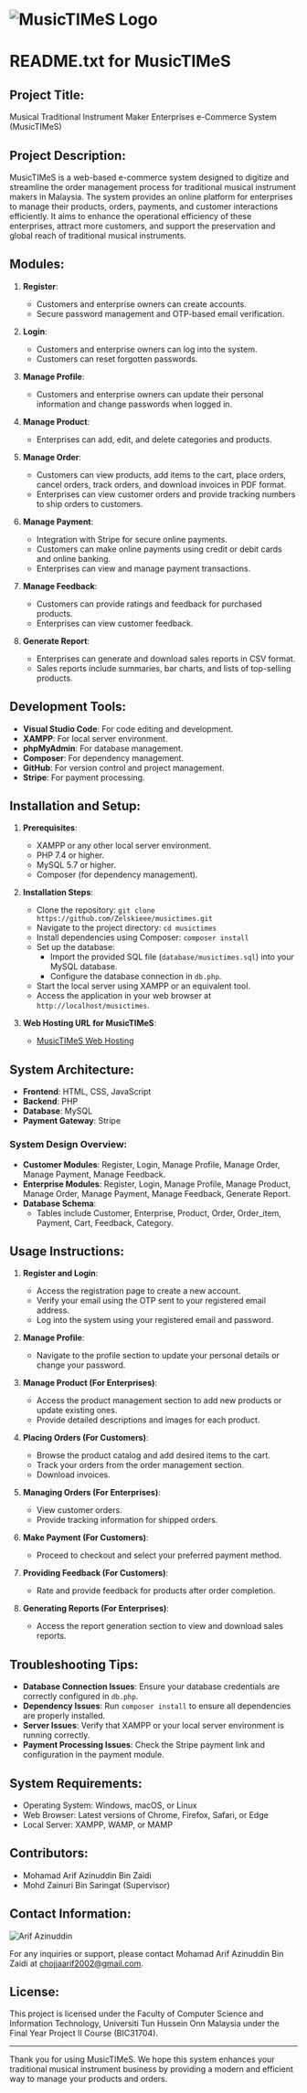 # ![MusicTIMeS Logo](image/logo.png)

# README.txt for MusicTIMeS

## Project Title:
Musical Traditional Instrument Maker Enterprises e-Commerce System (MusicTIMeS)

## Project Description:
MusicTIMeS is a web-based e-commerce system designed to digitize and streamline the order management process for traditional musical instrument makers in Malaysia. The system provides an online platform for enterprises to manage their products, orders, payments, and customer interactions efficiently. It aims to enhance the operational efficiency of these enterprises, attract more customers, and support the preservation and global reach of traditional musical instruments.

## Modules:
1. **Register**:
   - Customers and enterprise owners can create accounts.
   - Secure password management and OTP-based email verification.

2. **Login**:
   - Customers and enterprise owners can log into the system.
   - Customers can reset forgotten passwords.

3. **Manage Profile**:
   - Customers and enterprise owners can update their personal information and change passwords when logged in.

4. **Manage Product**:
   - Enterprises can add, edit, and delete categories and products.

5. **Manage Order**:
   - Customers can view products, add items to the cart, place orders, cancel orders, track orders, and download invoices in PDF format.
   - Enterprises can view customer orders and provide tracking numbers to ship orders to customers.

6. **Manage Payment**:
   - Integration with Stripe for secure online payments.
   - Customers can make online payments using credit or debit cards and online banking.
   - Enterprises can view and manage payment transactions.

7. **Manage Feedback**:
   - Customers can provide ratings and feedback for purchased products.
   - Enterprises can view customer feedback.

8. **Generate Report**:
   - Enterprises can generate and download sales reports in CSV format.
   - Sales reports include summaries, bar charts, and lists of top-selling products.

## Development Tools:
- **Visual Studio Code**: For code editing and development.
- **XAMPP**: For local server environment.
- **phpMyAdmin**: For database management.
- **Composer**: For dependency management.
- **GitHub**: For version control and project management.
- **Stripe**: For payment processing.

## Installation and Setup:
1. **Prerequisites**:
   - XAMPP or any other local server environment.
   - PHP 7.4 or higher.
   - MySQL 5.7 or higher.
   - Composer (for dependency management).

2. **Installation Steps**:
   - Clone the repository: `git clone https://github.com/Zelskieee/musictimes.git`
   - Navigate to the project directory: `cd musictimes`
   - Install dependencies using Composer: `composer install`
   - Set up the database:
     - Import the provided SQL file (`database/musictimes.sql`) into your MySQL database.
     - Configure the database connection in `db.php`.
   - Start the local server using XAMPP or an equivalent tool.
   - Access the application in your web browser at `http://localhost/musictimes`.

3. **Web Hosting URL for MusicTIMeS**:
   - [MusicTIMeS Web Hosting](https://musictimessystem.000webhostapp.com)

## System Architecture:
- **Frontend**: HTML, CSS, JavaScript
- **Backend**: PHP
- **Database**: MySQL
- **Payment Gateway**: Stripe

### System Design Overview:
- **Customer Modules**: Register, Login, Manage Profile, Manage Order, Manage Payment, Manage Feedback.
- **Enterprise Modules**: Register, Login, Manage Profile, Manage Product, Manage Order, Manage Payment, Manage Feedback, Generate Report.
- **Database Schema**: 
  - Tables include Customer, Enterprise, Product, Order, Order_item, Payment, Cart, Feedback, Category.

## Usage Instructions:
1. **Register and Login**:
   - Access the registration page to create a new account.
   - Verify your email using the OTP sent to your registered email address.
   - Log into the system using your registered email and password.

2. **Manage Profile**:
   - Navigate to the profile section to update your personal details or change your password.

3. **Manage Product (For Enterprises)**:
   - Access the product management section to add new products or update existing ones.
   - Provide detailed descriptions and images for each product.

4. **Placing Orders (For Customers)**:
   - Browse the product catalog and add desired items to the cart.
   - Track your orders from the order management section.
   - Download invoices.

5. **Managing Orders (For Enterprises)**:
   - View customer orders.
   - Provide tracking information for shipped orders.

6. **Make Payment (For Customers)**:
   - Proceed to checkout and select your preferred payment method.

7. **Providing Feedback (For Customers)**:
   - Rate and provide feedback for products after order completion.

8. **Generating Reports (For Enterprises)**:
   - Access the report generation section to view and download sales reports.

## Troubleshooting Tips:
- **Database Connection Issues**: Ensure your database credentials are correctly configured in `db.php`.
- **Dependency Issues**: Run `composer install` to ensure all dependencies are properly installed.
- **Server Issues**: Verify that XAMPP or your local server environment is running correctly.
- **Payment Processing Issues**: Check the Stripe payment link and configuration in the payment module.

## System Requirements:
- Operating System: Windows, macOS, or Linux
- Web Browser: Latest versions of Chrome, Firefox, Safari, or Edge
- Local Server: XAMPP, WAMP, or MAMP

## Contributors:
- Mohamad Arif Azinuddin Bin Zaidi
- Mohd Zainuri Bin Saringat (Supervisor)

## Contact Information:
![Arif Azinuddin](image/arif%20passport%20blazer.png)

For any inquiries or support, please contact Mohamad Arif Azinuddin Bin Zaidi at chojjaarif2002@gmail.com.

## License:
This project is licensed under the Faculty of Computer Science and Information Technology, Universiti Tun Hussein Onn Malaysia under the Final Year Project II Course (BIC31704).

---

Thank you for using MusicTIMeS. We hope this system enhances your traditional musical instrument business by providing a modern and efficient way to manage your products and orders.
